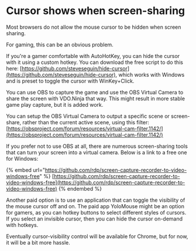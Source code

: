 # Cursor shows when screen-sharing

Most browsers do not allow the mouse cursor to be hidden when screen sharing.&#x20;

For gaming, this can be an obvious problem.

If you're a gamer comfortable with AutoHotKey, you can hide the cursor with it using a custom hotkey. You can download the free script to do this here: [https://github.com/steveseguin/hide-cursor](https://github.com/steveseguin/hide-cursor), which works with Windows and is preset to toggle the cursor with WinKey+Click.

You can use OBS to capture the game and use the OBS Virtual Camera to share the screen with VDO.Ninja that way. This might result in more stable game play capture, but it is added work.

You can setup the OBS Virtual Camera to output a specific scene or screen-share, rather than the current active scene, using this filter:\
[https://obsproject.com/forum/resources/virtual-cam-filter.1142/](https://obsproject.com/forum/resources/virtual-cam-filter.1142/)

If you prefer not to use OBS at all, there are numerous screen-sharing tools that can turn your screen into a virtual camera. Below is a link to a free one for Windows:

{% embed url="https://github.com/rdp/screen-capture-recorder-to-video-windows-free" %}
[https://github.com/rdp/screen-capture-recorder-to-video-windows-free](https://github.com/rdp/screen-capture-recorder-to-video-windows-free)
{% endembed %}

Another paid option is to use an application that can toggle the visibility of the mouse cursor off and on. The paid app YoloMouse might be an option for gamers, as you can hotkey buttons to select different styles of cursors. If you select an invisible cursor, then you can hide the cursor on-demand with hotkeys.

Eventually cursor-visibility control will be available for Chrome, but for now, it will be a bit more hassle.
